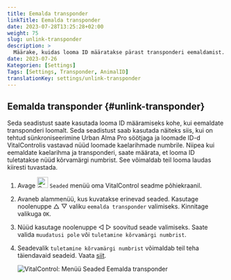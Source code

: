 ```yaml
---
title: Eemalda transponder
linkTitle: Eemalda transponder
date: 2023-07-28T13:25:28+02:00
weight: 75
slug: unlink-transponder
description: >
  Määrake, kuidas looma ID määratakse pärast transponderi eemaldamist.
date: 2023-07-26
Kategorien: [Settings]
Tags: [Settings, Transponder, AnimalID]
translationKey: settings/unlink-transponder
---
```

## Eemalda transponder {#unlink-transponder}

Seda seadistust saate kasutada looma ID määramiseks kohe, kui eemaldate transponderi loomalt. Seda seadistust saab kasutada näiteks siis, kui on tehtud sünkroniseerimine Urban Alma Pro söötjaga ja loomade ID-d VitalControlis vastavad nüüd loomade kaelarihmade numbrile. Niipea kui eemaldate kaelarihma ja transponderi, saate määrata, et looma ID tuletatakse nüüd kõrvamärgi numbrist. See võimaldab teil looma laudas kiiresti tuvastada.

1. Avage <img src="/icons/gear.svg" width="25" align="bottom" alt="Settings" /> `Seaded` menüü oma VitalControl seadme põhiekraanil.

2. Avaneb alammenüü, kus kuvatakse erinevad seaded. Kasutage noolenuppe △ ▽ valiku `eemalda transponder` valimiseks. Kinnitage valikuga `OK`.

3. Nüüd kasutage noolenuppe ◁ ▷ soovitud seade valimiseks. Saate valida `muudatusi pole` või `tuletamine kõrvamärgi numbrist`.

4. Seadevalik `tuletamine kõrvamärgi numbrist` võimaldab teil teha täiendavaid seadeid. Vaata [siit](/et/docs/settings/animal-registration/#digit-of-the-new-id).

   ![VitalControl: Menüü Seaded Eemalda transponder](../images/unlink-transponder.png "Eemalda transponder")
